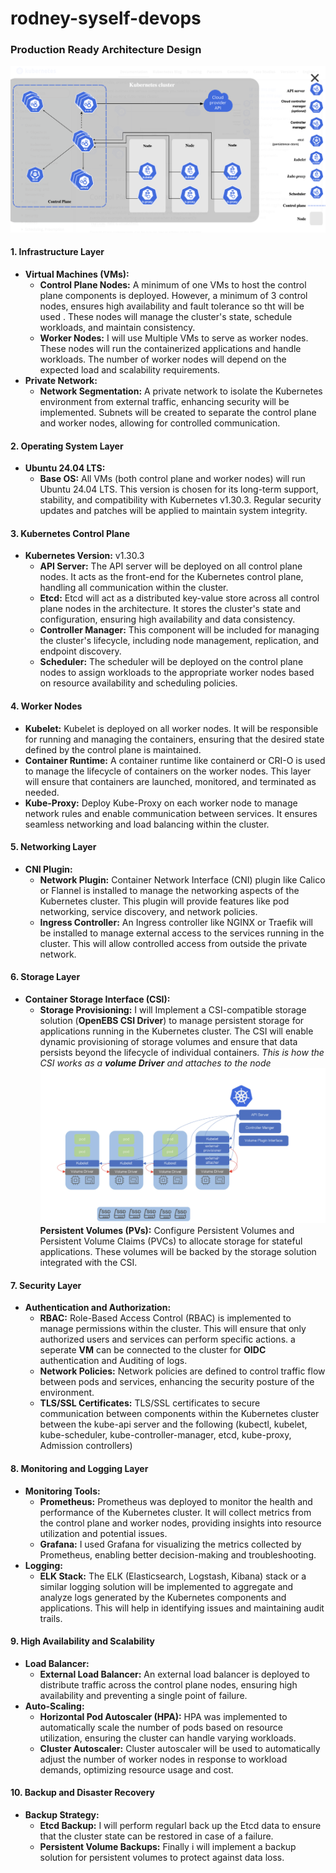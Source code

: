 # rodney-syself-devops

### **Production Ready Architecture Design**

![1723406983630](image/GuideProductionHelmChart/1723406983630.png)

#### **1. Infrastructure Layer**

* **Virtual Machines (VMs):**
  * **Control Plane Nodes:** A minimum of one VMs to host the control plane components is deployed. However, a minimum of 3 control nodes, ensures high availability and fault tolerance so tht will be used . These nodes will manage the cluster's state, schedule workloads, and maintain consistency.
  * **Worker Nodes:** I will use Multiple VMs to serve as worker nodes. These nodes will run the containerized applications and handle workloads. The number of worker nodes will depend on the expected load and scalability requirements.
* **Private Network:**
  * **Network Segmentation:**  A private network to isolate the Kubernetes environment from external traffic, enhancing security will be implemented. Subnets will be created to separate the control plane and worker nodes, allowing for controlled communication.

#### **2. Operating System Layer**

* **Ubuntu 24.04 LTS:**
  * **Base OS:** All VMs (both control plane and worker nodes) will run Ubuntu 24.04 LTS. This version is chosen for its long-term support, stability, and compatibility with Kubernetes v1.30.3. Regular security updates and patches will be applied to maintain system integrity.

#### **3. Kubernetes Control Plane**

* **Kubernetes Version:** v1.30.3
  * **API Server:** The API server will be deployed on all control plane nodes. It acts as the front-end for the Kubernetes control plane, handling all communication within the cluster.
  * **Etcd:** Etcd will act as a distributed key-value store across all control plane nodes in the architecture. It stores the cluster's state and configuration, ensuring high availability and data consistency.
  * **Controller Manager:** This component will be included for managing the cluster's lifecycle, including node management, replication, and endpoint discovery.
  * **Scheduler:** The scheduler will be deployed on the control plane nodes to assign workloads to the appropriate worker nodes based on resource availability and scheduling policies.

#### **4. Worker Nodes**

* **Kubelet:** Kubelet  is deployed on all worker nodes. It will be responsible for running and managing the containers, ensuring that the desired state defined by the control plane is maintained.
* **Container Runtime:** A container runtime like containerd or CRI-O is used  to manage the lifecycle of containers on the worker nodes. This layer will ensure that containers are launched, monitored, and terminated as needed.
* **Kube-Proxy:** Deploy Kube-Proxy on each worker node to manage network rules and enable communication between services. It ensures seamless networking and load balancing within the cluster.

#### **5. Networking Layer**

* **CNI Plugin:**
  * **Network Plugin:** Container Network Interface (CNI) plugin like Calico or Flannel is installed to manage the networking aspects of the Kubernetes cluster. This plugin will provide features like pod networking, service discovery, and network policies.
  * **Ingress Controller:** An Ingress controller like NGINX or Traefik will be installed to manage external access to the services running in the cluster. This will allow controlled access from outside the private network.

#### **6. Storage Layer**

* **Container Storage Interface (CSI):**
  * **Storage Provisioning:** I will Implement a CSI-compatible storage solution (**OpenEBS CSI Driver**) to manage persistent storage for applications running in the Kubernetes cluster. The CSI will enable dynamic provisioning of storage volumes and ensure that data persists beyond the lifecycle of individual containers.
    *This is how the CSI works as a **volume Driver** and attaches to the node*
    ![1723405073950](image/GuideProductionHelmChart/1723405073950.png)**Persistent Volumes (PVs):** Configure Persistent Volumes and Persistent Volume Claims (PVCs) to allocate storage for stateful applications. These volumes will be backed by the storage solution integrated with the CSI.

#### **7. Security Layer**

* **Authentication and Authorization:**
  * **RBAC:** Role-Based Access Control (RBAC)  is implemented to manage permissions within the cluster. This will ensure that only authorized users and services can perform specific actions. a seperate **VM** can be connected to the cluster for **OIDC** authentication and Auditing of logs.
  * **Network Policies:** Network policies are defined to control traffic flow between pods and services, enhancing the security posture of the environment.
  * **TLS/SSL Certificates:** TLS/SSL certificates to secure communication between components within the Kubernetes cluster between the kube-api server and the following (kubectl, kubelet, kube-scheduler, kube-controller-manager, etcd, kube-proxy, Admission controllers)

#### **8. Monitoring and Logging Layer**

* **Monitoring Tools:**
  * **Prometheus:** Prometheus  was deployed to monitor the health and performance of the Kubernetes cluster. It will collect metrics from the control plane and worker nodes, providing insights into resource utilization and potential issues.
  * **Grafana:** I used Grafana for visualizing the metrics collected by Prometheus, enabling better decision-making and troubleshooting.
* **Logging:**
  * **ELK Stack:** The ELK (Elasticsearch, Logstash, Kibana) stack or a similar logging solution will be implemented  to aggregate and analyze logs generated by the Kubernetes components and applications. This will help in identifying issues and maintaining audit trails.

#### **9. High Availability and Scalability**

* **Load Balancer:**
  * **External Load Balancer:** An external load balancer  is deployed to distribute traffic across the control plane nodes, ensuring high availability and preventing a single point of failure.
* **Auto-Scaling:**
  * **Horizontal Pod Autoscaler (HPA):** HPA  was implemented to automatically scale the number of pods based on resource utilization, ensuring the cluster can handle varying workloads.
  * **Cluster Autoscaler:** Cluster autoscaler will be used to automatically adjust the number of worker nodes in response to workload demands, optimizing resource usage and cost.

#### **10. Backup and Disaster Recovery**

* **Backup Strategy:**
  * **Etcd Backup:**  I will perform regularl back up the Etcd data to ensure that the cluster state can be restored in case of a failure.
  * **Persistent Volume Backups:** Finally i will implement a backup solution for persistent volumes to protect against data loss.
